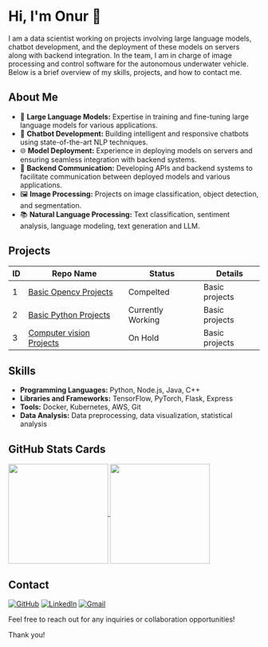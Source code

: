 # Hi, I'm Onur 👋

I am a data scientist working on projects involving large language models, chatbot development, and the deployment of these models on servers along with backend integration. In the team, I am in charge of image processing and control software for the autonomous underwater vehicle. Below is a brief overview of my skills, projects, and how to contact me.

## About Me

- 💬 **Large Language Models:** Expertise in training and fine-tuning large language models for various applications.
- 🤖 **Chatbot Development:** Building intelligent and responsive chatbots using state-of-the-art NLP techniques.
- 🌐 **Model Deployment:** Experience in deploying models on servers and ensuring seamless integration with backend systems.
- 🔗 **Backend Communication:** Developing APIs and backend systems to facilitate communication between deployed models and various applications.
- 🖼 **Image Processing:** Projects on image classification, object detection, and segmentation.
- 📚 **Natural Language Processing:** Text classification, sentiment analysis, language modeling, text generation and LLM.

## Projects

| ID  | Repo Name                    | Status            | Details        |
| --- | ---------------------------- | ----------------- | -------------- |
| 1   | [Basic Opencv Projects]()    | Compelted         | Basic projects |
| 2   | [Basic Python Projects]()    | Currently Working | Basic projects |
| 3   | [Computer vision Projects]() | On Hold           | Basic projects |

## Skills

- **Programming Languages:** Python, Node.js, Java, C++
- **Libraries and Frameworks:** TensorFlow, PyTorch, Flask, Express
- **Tools:** Docker, Kubernetes, AWS, Git
- **Data Analysis:** Data preprocessing, data visualization, statistical analysis

## GitHub Stats Cards

<a href="https://github.com/anuraghazra/github-readme-stats">
  <img height="200" align="center" src="https://github-readme-stats.vercel.app/api?username=0nur0duncu&card_width=400" />
</a>
<a href="https://github.com/anuraghazra/convoychat">
  <img height="200" align="center" src="https://github-readme-stats.vercel.app/api/top-langs?username=0nur0duncu&layout=compact&langs_count=8&card_width=400" />
</a>

## Contact

[![GitHub](https://img.shields.io/badge/GitHub-000000?style=for-the-badge&logo=github&logoColor=white)](https://github.com/0nur0duncu)
[![LinkedIn](https://img.shields.io/badge/LinkedIn-0077B5?style=for-the-badge&logo=linkedin&logoColor=white)]()
[![Gmail](https://img.shields.io/badge/Gmail-D14836?style=for-the-badge&logo=gmail&logoColor=white)]()

Feel free to reach out for any inquiries or collaboration opportunities!

Thank you!
